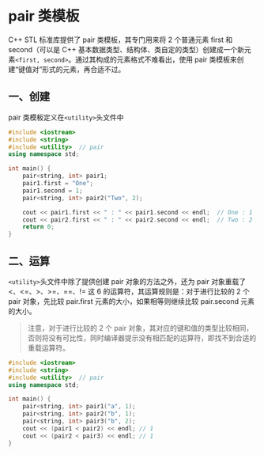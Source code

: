 # pair 类模板

C++ STL 标准库提供了 pair 类模板，其专门用来将 2 个普通元素 first 和 second（可以是 C++ 基本数据类型、结构体、类自定的类型）创建成一个新元素`<first, second>`。通过其构成的元素格式不难看出，使用 pair 类模板来创建“键值对”形式的元素，再合适不过。

## 一、创建

pair 类模板定义在`<utility>`头文件中

```cpp
#include <iostream>
#include <string>
#include <utility>  // pair
using namespace std;

int main() {
    pair<string, int> pair1;
    pair1.first = "One";
    pair1.second = 1;
    pair<string, int> pair2("Two", 2);

    cout << pair1.first << " : " << pair1.second << endl;  // One : 1
    cout << pair2.first << " : " << pair2.second << endl;  // Two : 2
    return 0;
}
```

## 二、运算

`<utility>`头文件中除了提供创建 pair 对象的方法之外，还为 pair 对象重载了 <、<=、>、>=、==、!= 这 6 的运算符，其运算规则是：对于进行比较的 2 个 pair 对象，先比较 pair.first 元素的大小，如果相等则继续比较 pair.second 元素的大小。

> 注意，对于进行比较的 2 个 pair 对象，其对应的键和值的类型比较相同，否则将没有可比性，同时编译器提示没有相匹配的运算符，即找不到合适的重载运算符。

```cpp
#include <iostream>
#include <string>
#include <utility>  // pair
using namespace std;

int main() {
    pair<string, int> pair1("a", 1);
    pair<string, int> pair2("b", 1);
    pair<string, int> pair3("b", 2);
    cout << (pair1 < pair2) << endl; // 1
    cout << (pair2 < pair3) << endl; // 1
}
```

